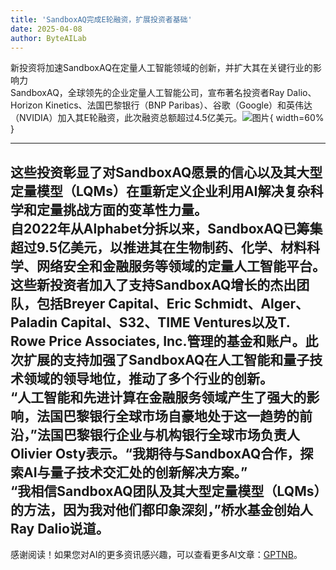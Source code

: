 ```yaml
---
title: 'SandboxAQ完成E轮融资，扩展投资者基础'
date: 2025-04-08
author: ByteAILab
---
```


新投资将加速SandboxAQ在定量人工智能领域的创新，并扩大其在关键行业的影响力  
SandboxAQ，全球领先的企业定量人工智能公司，宣布著名投资者Ray Dalio、Horizon Kinetics、法国巴黎银行（BNP Paribas）、谷歌（Google）和英伟达（NVIDIA）加入其E轮融资，此次融资总额超过4.5亿美元。![图片](https://ai-techpark.com/wp-content/uploads/SandboxAQ.jpg){ width=60% }

---
这些投资彰显了对SandboxAQ愿景的信心以及其大型定量模型（LQMs）在重新定义企业利用AI解决复杂科学和定量挑战方面的变革性力量。  
自2022年从Alphabet分拆以来，SandboxAQ已筹集超过9.5亿美元，以推进其在生物制药、化学、材料科学、网络安全和金融服务等领域的定量人工智能平台。  
这些新投资者加入了支持SandboxAQ增长的杰出团队，包括Breyer Capital、Eric Schmidt、Alger、Paladin Capital、S32、TIME Ventures以及T. Rowe Price Associates, Inc.管理的基金和账户。此次扩展的支持加强了SandboxAQ在人工智能和量子技术领域的领导地位，推动了多个行业的创新。  
“人工智能和先进计算在金融服务领域产生了强大的影响，法国巴黎银行全球市场自豪地处于这一趋势的前沿，”法国巴黎银行企业与机构银行全球市场负责人Olivier Osty表示。“我期待与SandboxAQ合作，探索AI与量子技术交汇处的创新解决方案。”  
“我相信SandboxAQ团队及其大型定量模型（LQMs）的方法，因为我对他们都印象深刻，”桥水基金创始人Ray Dalio说道。
---
感谢阅读！如果您对AI的更多资讯感兴趣，可以查看更多AI文章：[GPTNB](https://gptnb.com)。